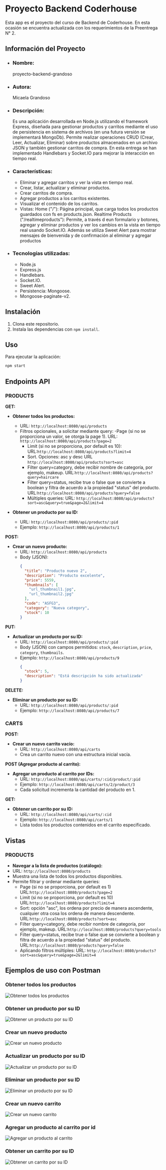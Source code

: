 # Proyecto Backend Coderhouse

Esta app es el proyecto del curso de Backend de Coderhouse. En esta ocasión se encuentra actualizada con los requerimientos de la Preentrega N° 2.

## Información del Proyecto

- ### Nombre:  
   proyecto-backend-grandoso

- ### Autora:
   Micaela Grandoso
   
- ### Descripción:

  Es una aplicación desarrollada en Node.js utilizando el framework Express, diseñada para gestionar productos y carritos mediante el uso de persistencia en sistema de archivos (en una futura versión se implementará MongoDb). Permite realizar operaciones CRUD (Crear, Leer, Actualizar, Eliminar) sobre productos almacenados en un archivo JSON y también gestionar carritos de compra.
  En esta entrega se han implementado Handlebars y Socket.IO para mejorar la interacción en tiempo real.

- ### Características:
  - Eliminar y agregar carritos y ver la vista en tiempo real.
  - Crear, listar, actualizar y eliminar productos.
  - Crear carritos de compra.
  - Agregar productos a los carritos existentes.
  - Visualizar el contenido de los carritos.
  - Vistas:
    Home ("/"): Página principal, que carga todos los productos guardados con fs en products.json.
    Realtime Products ("/realtimeproducts"): Permite, a través d eun formulario y botones, agregar y eliminar productos y ver los cambios en la vista en tiempo real usando Socket.IO. Además se utiliza Sweet Alert para mostrar mensajes de bienvenida y de confirmación al eliminar y agregar productos

- ### Tecnologías utilizadas:
  - Node.js
  - Express.js
  - Handlebars.
  - Socket.IO.
  - Sweet Alert.
  - Persistencia: Mongoose.
  - Mongoose-paginate-v2.


## Instalación

1. Clona este repositorio.
2. Instala las dependencias con `npm install`.

## Uso

Para ejecutar la aplicación:

```bash
npm start

```


## Endpoints API 

### PRODUCTS

**GET:**

- **Obtener todos los productos:**
  - URL: `http://localhost:8080/api/products`
  - Filtros opcionales, a solicitar mediante query: 
    -Page (si no se proporciona un valor, se otorga la page 1).
     URL: `http://localhost:8080/api/products?page=2`
    - Limit (si no se proporciona, por default es 10):
     URL:`http://localhost:8080/api/products?limit=4`
    - Sort. Opciones: asc y desc
     URL `http://localhost:8080/api/products?sort=asc`
    - Filter query=category, debe recibir nombre de categoría, por ejemplo, makeup.
    URL:`http://localhost:8080/api/products?query=haircare`
    - Filter query=status, recibe true o false que se convierte a boolean y filtra de acuerdo a la propiedad "status" del producto.
    URL:`http://localhost:8080/api/products?query=false`
    - Múltiples queries:
    URL: `http://localhost:8080/api/products?sort=asc&query=true&page=2&limit=4`

 


- **Obtener un producto por su ID:**
  - URL: `http://localhost:8080/api/products/:pid`
  - Ejemplo: `http://localhost:8080/api/products/1`

**POST:**

- **Crear un nuevo producto:**
  - URL: `http://localhost:8080/api/products`
  - Body (JSON):
    ```json
    {
      "title": "Producto nuevo 2",
      "description": "Producto excelente",
      "price": 5559,
      "thumbnails": [
        "url_thumbnail1.jpg",
        "url_thumbnail2.jpg"
      ],
      "code": "ASFG3",
      "category": "Nueva category",
      "stock": 10
    }
    ```

**PUT:**

- **Actualizar un producto por su ID:**
  - URL: `http://localhost:8080/api/products/:pid`
  - Body (JSON) con campos permitidos: `stock`, `description`, `price`, `category`, `thumbnails`.
  - Ejemplo: `http://localhost:8080/api/products/9`
    ```json
    {
      "stock": 5,
      "description": "Está descripción ha sido actualizada"
    }
    ```

**DELETE:**

- **Eliminar un producto por su ID:**
  - URL: `http://localhost:8080/api/products/:pid`
  - Ejemplo: `http://localhost:8080/api/products/7`

### CARTS

**POST:**

- **Crear un nuevo carrito vacío:**
  - URL: `http://localhost:8080/api/carts`
  - Crea un carrito nuevo con una estructura inicial vacía.

**POST (Agregar producto al carrito):**

- **Agregar un producto al carrito por IDs:**
  - URL: `http://localhost:8080/api/carts/:cid/product/:pid`
  - Ejemplo: `http://localhost:8080/api/carts/2/product/3`
  - Cada solicitud incrementa la cantidad del producto en 1.

**GET:**

- **Obtener un carrito por su ID:**
  - URL: `http://localhost:8080/api/carts/:cid`
  - Ejemplo: `http://localhost:8080/api/carts/1`
  - Lista todos los productos contenidos en el carrito especificado.

## Vistas

### PRODUCTS

- **Navegar a la lista de productos (catálogo):**
- URL: `http://localhost:8080/products`
- Muestra una lista de todos los productos disponibles.
- Permite filtrar y ordenar mediante queries:
  - Page (si no se proporciona, por default es 1)
    URL:`http://localhost:8080/products?page=2`
  - Limit (si no se proporciona, por default es 10)
    URL:`http://localhost:8080/products?limit=4`
  - Sort: opción "asc", los ordena por precio de manera ascendente, cualquier     otra cosa los ordena de manera descendente.
    URL:`http://localhost:8080/products?sort=asc`
  - Filter query=category, debe recibir nombre de categoría, por ejemplo, makeup.
    URL:`http://localhost:8080/products?query=tools`
  - Filter query=status, recibe true o false que se convierte a boolean y filtra de acuerdo a la propiedad "status" del producto.
    URL:`http://localhost:8080/products?query=false`
  - Aplicando filtros múltiples:
    URL: `http://localhost:8080/products?sort=asc&query=true&page=2&limit=4`






## Ejemplos de uso con Postman
### Obtener todos los productos

![Obtener todos los productos](https://github.com/Mica-Grand/proyecto-backend-grandoso/blob/main/src/public/img/GET-api-products.png)

### Obtener un producto por su ID

![Obtener un producto por su ID](https://github.com/Mica-Grand/proyecto-backend-grandoso/blob/main/src/public/img/GET-api-products-pid.JPG)

### Crear un nuevo producto

![Crear un nuevo producto](https://github.com/Mica-Grand/proyecto-backend-grandoso/blob/main/src/public/img/POST-api-products.JPG)

### Actualizar un producto por su ID

![Actualizar un producto por su ID](https://github.com/Mica-Grand/proyecto-backend-grandoso/blob/main/src/public/img/PUT-api-products-pid.JPG)

### Eliminar un producto por su ID

![Eliminar un producto por su ID](https://github.com/Mica-Grand/proyecto-backend-grandoso/blob/main/src/public/img/DELETE-api-products-pid.JPG)

### Crear un nuevo carrito

![Crear un nuevo carrito](https://github.com/Mica-Grand/proyecto-backend-grandoso/blob/main/src/public/img/POST-api-carts.JPG)

### Agregar un producto al carrito por id

![Agregar un producto al carrito](https://github.com/Mica-Grand/proyecto-backend-grandoso/blob/main/src/public/img/POST-api-carts-cid-product-pid.JPG)

### Obtener un carrito por su ID

![Obtener un carrito por su ID](https://github.com/Mica-Grand/proyecto-backend-grandoso/blob/main/src/public/img/GET-api-carts-cid.JPG)





 

